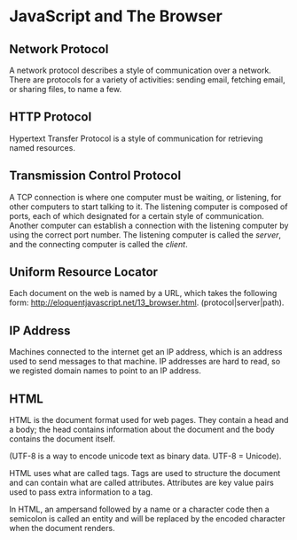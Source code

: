 # JavaScript and The Browser

## Network Protocol

A network protocol describes a style of communication over a network. There are protocols for a variety of activities: sending email, fetching email, or sharing files, to name a few.

## HTTP Protocol

Hypertext Transfer Protocol is a style of communication for retrieving named resources.

## Transmission Control Protocol

A TCP connection is where one computer must be waiting, or listening, for other computers to start talking to it. The listening computer is composed of ports, each of which designated for a certain style of communication. Another computer can establish a connection with the listening computer by using the correct port number. The listening computer is called the _server_, and the connecting computer is called the _client_.

## Uniform Resource Locator

Each document on the web is named by a URL, which takes the following form: http://eloquentjavascript.net/13_browser.html. (protocol|server|path).

## IP Address

Machines connected to the internet get an IP address, which is an address used to send messages to that machine. IP addresses are hard to read, so we registed domain names to point to an IP address.

## HTML

HTML is the document format used for web pages. They contain a head and a body; the head contains information about the document and the body contains the document itself.

(UTF-8 is a way to encode unicode text as binary data. UTF-8 = Unicode).

HTML uses what are called tags. Tags are used to structure the document and can contain what are called attributes. Attributes are key value pairs used to pass extra information to a tag.

In HTML, an ampersand followed by a name or a character code then a semicolon is called an entity and will be replaced by the encoded character when the document renders.
